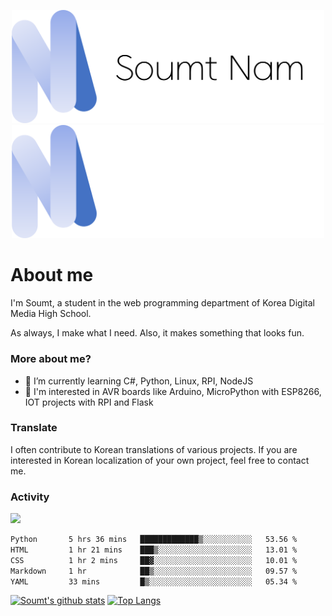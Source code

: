 <p align="center">
  <img src="https://github.com/soumt-r/soumt-r/blob/main/soumt.png?raw=true#gh-light-mode-only" style="width:500px">
  <img src="https://github.com/soumt-r/soumt-r/blob/main/soumt_dark.png?raw=true#gh-dark-mode-only" style="width:500px">
</p>

# About me

I'm Soumt, a student in the web programming department of Korea Digital Media High School.

As always, I make what I need. Also, it makes something that looks fun.

### More about me?
- 🌱 I’m currently learning C#, Python, Linux, RPI, NodeJS
- :pushpin: I'm interested in AVR boards like Arduino, MicroPython with ESP8266, IOT projects with RPI and Flask

### Translate
I often contribute to Korean translations of various projects. If you are interested in Korean localization of your own project, feel free to contact me.

### Activity
<img height="400" img src="https://wakatime.com/share/@soumt_r/0e4d0df5-374b-4c75-8ddb-57d54d739f69.svg"></img>

<!--START_SECTION:waka-->

```txt
Python       5 hrs 36 mins   █████████████▒░░░░░░░░░░░   53.56 %
HTML         1 hr 21 mins    ███▒░░░░░░░░░░░░░░░░░░░░░   13.01 %
CSS          1 hr 2 mins     ██▓░░░░░░░░░░░░░░░░░░░░░░   10.01 %
Markdown     1 hr            ██▒░░░░░░░░░░░░░░░░░░░░░░   09.57 %
YAML         33 mins         █▒░░░░░░░░░░░░░░░░░░░░░░░   05.34 %
```

<!--END_SECTION:waka-->

[![Soumt's github stats](https://github-readme-stats.vercel.app/api?username=soumt-r)](https://github.com/anuraghazra/github-readme-stats)
[![Top Langs](https://github-readme-stats.vercel.app/api/top-langs/?username=soumt-r&layout=compact)](https://github.com/anuraghazra/github-readme-stats)

